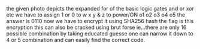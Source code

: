 the given photo depicts the expanded for of the basic logic gates and or xor etc
we have to assign 1 or 0 to w x y & z to power/ON o1 o2 o3 o4 o5
the answer is 0110
now we have to encrypt it using SHA256 hash
the flag is this encryption
this can also be cracked using brut forse ie...there are only 16 possible combination 
by taking educated guesse one can narrow it down to 4 or 5 combination and can easily find the correct code.
